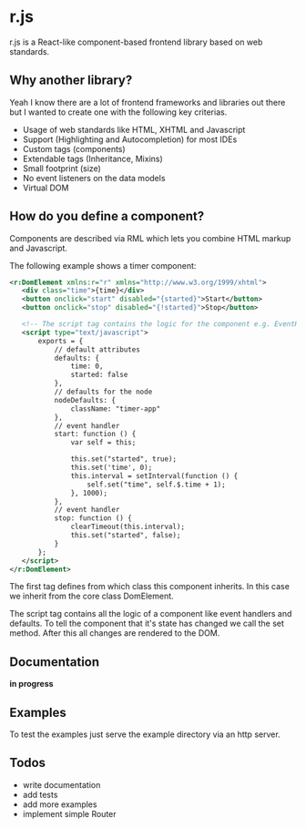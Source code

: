 # r.js

r.js is a React-like component-based frontend library based on web standards.

## Why another library?

Yeah I know there are a lot of frontend frameworks and libraries out there but
I wanted to create one with the following key criterias.


* Usage of web standards like HTML, XHTML and Javascript
* Support (Highlighting and Autocompletion) for most IDEs
* Custom tags (components)
* Extendable tags (Inheritance, Mixins)
* Small footprint (size)
* No event listeners on the data models
* Virtual DOM

## How do you define a component?

Components are described via RML which lets you combine HTML markup and Javascript.

The following example shows a timer component:

```xml
<r:DomElement xmlns:r="r" xmlns="http://www.w3.org/1999/xhtml">
   <div class="time">{time}</div>
   <button onclick="start" disabled="{started}">Start</button>
   <button onclick="stop" disabled="{!started}">Stop</button>

   <!-- The script tag contains the logic for the component e.g. EventHandler, defaults -->
   <script type="text/javascript">
       exports = {
           // default attributes
           defaults: {
               time: 0,
               started: false
           },
           // defaults for the node
           nodeDefaults: {
               className: "timer-app"
           },
           // event handler
           start: function () {
               var self = this;

               this.set("started", true);
               this.set('time', 0);
               this.interval = setInterval(function () {
                   self.set("time", self.$.time + 1);
               }, 1000);
           },
           // event handler
           stop: function () {
               clearTimeout(this.interval);
               this.set("started", false);
           }
       };
   </script>
</r:DomElement>
```

The first tag defines from which class this component inherits.
In this case we inherit from the core class DomElement.

The script tag contains all the logic of a component like event handlers and defaults.
To tell the component that it's state has changed we call the set method.
After this all changes are rendered to the DOM.




## Documentation

**in progress**

## Examples

To test the examples just serve the example directory via an http server.


## Todos

* write documentation
* add tests
* add more examples
* implement simple Router